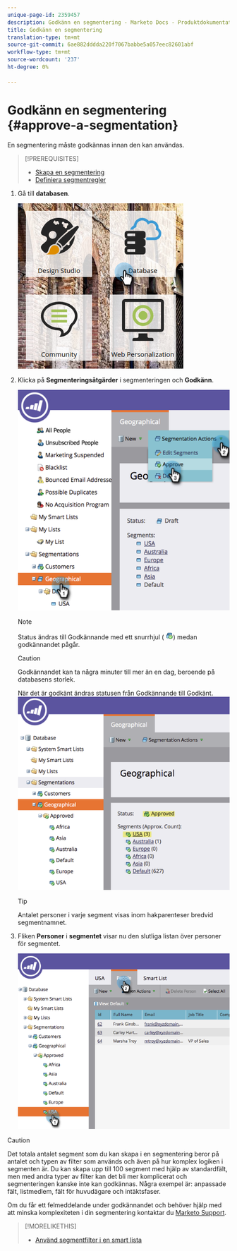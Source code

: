 ```yaml
---
unique-page-id: 2359457
description: Godkänn en segmentering - Marketo Docs - Produktdokumentation
title: Godkänn en segmentering
translation-type: tm+mt
source-git-commit: 6ae882dddda220f7067babbe5a057eec82601abf
workflow-type: tm+mt
source-wordcount: '237'
ht-degree: 0%

---
```



# Godkänn en segmentering {#approve-a-segmentation}

En segmentering måste godkännas innan den kan användas.

>[!PREREQUISITES]
>
>* [Skapa en segmentering](create-a-segmentation.md)
>* [Definiera segmentregler](define-segment-rules.md)

>



1. Gå till **databasen**.

   ![](assets/image2017-3-28-14-3a25-3a49.png)

1. Klicka på **Segmenteringsåtgärder** i segmenteringen och **Godkänn**.

   ![](assets/image2017-3-28-14-3a46-3a22.png)

   >[!NOTE]
   >
   >Status ändras till Godkännande med ett snurrhjul ( ![](assets/image2014-9-15-15-3a31-3a43.png)) medan godkännandet pågår.

   >[!CAUTION]
   >
   >Godkännandet kan ta några minuter till mer än en dag, beroende på databasens storlek.

   När det är godkänt ändras statusen från Godkännande till Godkänt.
   ![](assets/image2017-3-28-14-3a46-3a44.png)

   >[!TIP]
   >
   >Antalet personer i varje segment visas inom hakparenteser bredvid segmentnamnet.

1. Fliken **Personer** i **segmentet** visar nu den slutliga listan över personer för segmentet.

   ![](assets/image2017-3-28-14-3a47-3a10.png)

>[!CAUTION]
>
>Det totala antalet segment som du kan skapa i en segmentering beror på antalet och typen av filter som används och även på hur komplex logiken i segmenten är. Du kan skapa upp till 100 segment med hjälp av standardfält, men med andra typer av filter kan det bli mer komplicerat och segmenteringen kanske inte kan godkännas. Några exempel är: anpassade fält, listmedlem, fält för huvudägare och intäktsfaser.
>
>Om du får ett felmeddelande under godkännandet och behöver hjälp med att minska komplexiteten i din segmentering kontaktar du [Marketo Support](https://docs.marketo.com/cdn-cgi/l/email-protection#93e0e6e3e3fce1e7d3fef2e1f8f6e7fcbdf0fcfe).

>[!MORELIKETHIS]
>
>* [Använd segmentfilter i en smart lista](use-segment-filters-in-a-smart-list.md)

>



